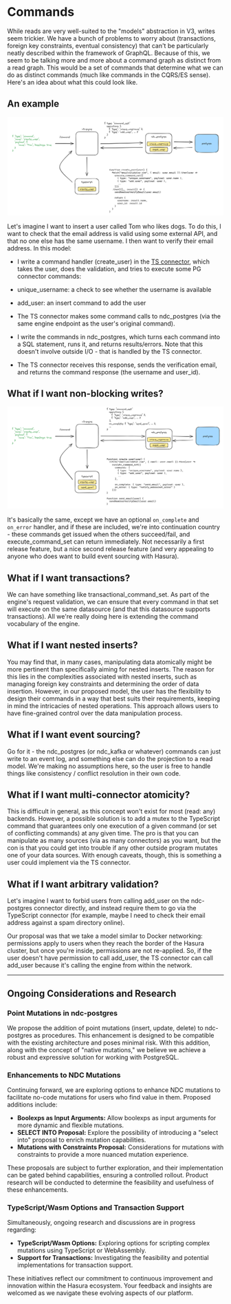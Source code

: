 # Commands

While reads are very well-suited to the "models" abstraction in V3, writes seem trickier. We have a bunch of problems to worry about (transactions, foreign key constraints, eventual consistency) that can't be particularly neatly described within the framework of GraphQL. Because of this, we seem to be talking more and more about a command graph as distinct from a read graph. This would be a set of commands that determine what we can do as distinct commands (much like commands in the CQRS/ES sense). Here's an idea about what this could look like.

An example
----------

![](./command-mutations/basic.jpg)

Let's imagine I want to insert a user called Tom who likes dogs. To do this, I want to check that the email address is valid using some external API, and that no one else has the same username. I then want to verify their email address. In this model:

-   I write a command handler (create_user) in the [TS connector](https://github.com/hasura/ndc-typescript-deno), which takes the user, does the validation, and tries to execute some PG connector commands:

-   unique_username: a check to see whether the username is available

-   add_user: an insert command to add the user

-   The TS connector makes some command calls to ndc_postgres (via the same engine endpoint as the user's original command).

-   I write the commands in ndc_postgres, which turns each command into a SQL statement, runs it, and returns results/errors. Note that this doesn't involve outside I/O - that is handled by the TS connector.

-   The TS connector receives this response, sends the verification email, and returns the command response (the username and user_id).

What if I want non-blocking writes?
-----------------------------------

![](./command-mutations/non-blocking.jpg)


It's basically the same, except we have an optional `on_complete` and `on_error` handler, and if these are included, we're into continuation country - these commands get issued when the others succeed/fail, and execute_command_set can return immediately. Not necessarily a first release feature, but a nice second release feature (and very appealing to anyone who does want to build event sourcing with Hasura).

What if I want transactions?
----------------------------

We can have something like transactional_command_set. As part of the engine's request validation, we can ensure that every command in that set will execute on the same datasource (and that this datasource supports transactions). All we're really doing here is extending the command vocabulary of the engine.

What if I want nested inserts?
------------------------------

You may find that, in many cases, manipulating data atomically might be more pertinent than specifically aiming for nested inserts. The reason for this lies in the complexities associated with nested inserts, such as managing foreign key constraints and determining the order of data insertion. However, in our proposed model, the user has the flexibility to design their commands in a way that best suits their requirements, keeping in mind the intricacies of nested operations. This approach allows users to have fine-grained control over the data manipulation process.

What if I want event sourcing?
------------------------------

Go for it - the ndc_postgres (or ndc_kafka or whatever) commands can just write to an event log, and something else can do the projection to a read model. We're making no assumptions here, so the user is free to handle things like consistency / conflict resolution in their own code.

What if I want multi-connector atomicity?
-----------------------------------------

This is difficult in general, as this concept won't exist for most (read: any) backends. However, a possible solution is to add a mutex to the TypeScript command that guarantees only one execution of a given command (or set of conflicting commands) at any given time. The pro is that you can manipulate as many sources (via as many connectors) as you want, but the con is that you could get into trouble if any other outside program mutates one of your data sources. With enough caveats, though, this is something a user could implement via the TS connector.

What if I want arbitrary validation?
------------------------------------

Let's imagine I want to forbid users from calling add_user on the ndc-postgres connector directly, and instead require them to go via the TypeScript connector (for example, maybe I need to check their email address against a spam directory online).

Our proposal was that we take a model similar to Docker networking: permissions apply to users when they reach the border of the Hasura cluster, but once you're inside, permissions are not re-applied. So, if the user doesn't have permission to call add_user, the TS connector can call add_user because it's calling the engine from within the network.

---

## Ongoing Considerations and Research

### Point Mutations in ndc-postgres

We propose the addition of point mutations (insert, update, delete) to ndc-postgres as procedures. This enhancement is designed to be compatible with the existing architecture and poses minimal risk. With this addition, along with the concept of "native mutations," we believe we achieve a robust and expressive solution for working with PostgreSQL.

### Enhancements to NDC Mutations

Continuing forward, we are exploring options to enhance NDC mutations to facilitate no-code mutations for users who find value in them. Proposed additions include:

- **Boolexps as Input Arguments:** Allow boolexps as input arguments for more dynamic and flexible mutations.
- **SELECT INTO Proposal:** Explore the possibility of introducing a "select into" proposal to enrich mutation capabilities.
- **Mutations with Constraints Proposal:** Considerations for mutations with constraints to provide a more nuanced mutation experience.

These proposals are subject to further exploration, and their implementation can be gated behind capabilities, ensuring a controlled rollout. Product research will be conducted to determine the feasibility and usefulness of these enhancements.

### TypeScript/Wasm Options and Transaction Support

Simultaneously, ongoing research and discussions are in progress regarding:

- **TypeScript/Wasm Options:** Exploring options for scripting complex mutations using TypeScript or WebAssembly.
- **Support for Transactions:** Investigating the feasibility and potential implementations for transaction support.

These initiatives reflect our commitment to continuous improvement and innovation within the Hasura ecosystem. Your feedback and insights are welcomed as we navigate these evolving aspects of our platform.